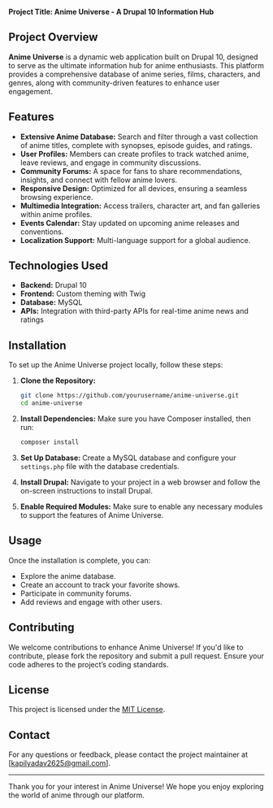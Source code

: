 **Project Title: Anime Universe - A Drupal 10 Information Hub**

## Project Overview

**Anime Universe** is a dynamic web application built on Drupal 10, designed to serve as the ultimate information hub for anime enthusiasts. This platform provides a comprehensive database of anime series, films, characters, and genres, along with community-driven features to enhance user engagement.

## Features

- **Extensive Anime Database:** Search and filter through a vast collection of anime titles, complete with synopses, episode guides, and ratings.
- **User Profiles:** Members can create profiles to track watched anime, leave reviews, and engage in community discussions.
- **Community Forums:** A space for fans to share recommendations, insights, and connect with fellow anime lovers.
- **Responsive Design:** Optimized for all devices, ensuring a seamless browsing experience.
- **Multimedia Integration:** Access trailers, character art, and fan galleries within anime profiles.
- **Events Calendar:** Stay updated on upcoming anime releases and conventions.
- **Localization Support:** Multi-language support for a global audience.

## Technologies Used

- **Backend:** Drupal 10
- **Frontend:** Custom theming with Twig
- **Database:** MySQL
- **APIs:** Integration with third-party APIs for real-time anime news and ratings

## Installation

To set up the Anime Universe project locally, follow these steps:

1. **Clone the Repository:**
   ```bash
   git clone https://github.com/yourusername/anime-universe.git
   cd anime-universe
   ```

2. **Install Dependencies:**
   Make sure you have Composer installed, then run:
   ```bash
   composer install
   ```

3. **Set Up Database:**
   Create a MySQL database and configure your `settings.php` file with the database credentials.

4. **Install Drupal:**
   Navigate to your project in a web browser and follow the on-screen instructions to install Drupal.

5. **Enable Required Modules:**
   Make sure to enable any necessary modules to support the features of Anime Universe.

## Usage

Once the installation is complete, you can:

- Explore the anime database.
- Create an account to track your favorite shows.
- Participate in community forums.
- Add reviews and engage with other users.

## Contributing

We welcome contributions to enhance Anime Universe! If you'd like to contribute, please fork the repository and submit a pull request. Ensure your code adheres to the project’s coding standards.

## License

This project is licensed under the [MIT License](LICENSE).

## Contact

For any questions or feedback, please contact the project maintainer at [kapilyadav2625@gmail.com].

---

Thank you for your interest in Anime Universe! We hope you enjoy exploring the world of anime through our platform.
